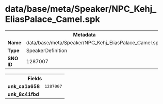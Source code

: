 <h1>data/base/meta/Speaker/NPC_Kehj_EliasPalace_Camel.spk</h1><table><tr><th colspan="100%">Metadata</th></tr><tr><td><b>Name</b></td><td>data/base/meta/Speaker/NPC_Kehj_EliasPalace_Camel.spk</td></tr><tr><td><b>Type</b></td><td>SpeakerDefinition</td></tr><tr><td><b>SNO ID</b></td><td>1287007</td></tr></table>

<table><tr><th colspan="100%">Fields</th></tr><tr><td><b>unk_ca1a658</b></td><td><code>1287007</code></td></tr><tr><td><b>unk_8c41fbd</b></td><td></td></tr></table>

